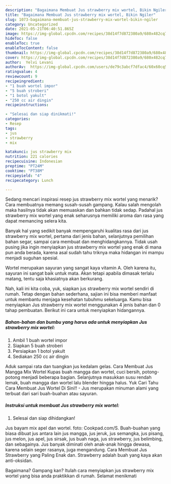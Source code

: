 ```yaml
---
description: "Bagaimana Membuat Jus strawberry mix wortel, Bikin Ngiler"
title: "Bagaimana Membuat Jus strawberry mix wortel, Bikin Ngiler"
slug: 1073-bagaimana-membuat-jus-strawberry-mix-wortel-bikin-ngiler
category: Uncategorized
date: 2021-05-21T06:40:51.865Z
image: https://img-global.cpcdn.com/recipes/38d14f7d872380a9/680x482cq70/jus-strawberry-mix-wortel-foto-resep-utama.jpg
hideToc: false
enableToc: true
enableTocContent: false
thumbnail: https://img-global.cpcdn.com/recipes/38d14f7d872380a9/680x482cq70/jus-strawberry-mix-wortel-foto-resep-utama.jpg
cover: https://img-global.cpcdn.com/recipes/38d14f7d872380a9/680x482cq70/jus-strawberry-mix-wortel-foto-resep-utama.jpg
author:  Yelvi Levani
authorAv:  https://img-global.cpcdn.com/users/de79c3abcf7dfac4/60x60cq50/avatar.jpg
ratingvalue: 4
reviewcount: 9
recipeingredient:
- "1 buah wortel impor"
- "5 buah stroberi"
- "1 botol yakult"
- "250 cc air dingin"
recipeinstructions:

- "Selesai dan siap dinikmati!"
categories:
- Resep
tags:
- jus
- strawberry
- mix

katakunci: jus strawberry mix 
nutrition: 221 calories
recipecuisine: Indonesian
preptime: "PT24M"
cooktime: "PT38M"
recipeyield: "4"
recipecategory: Lunch

---
```



Sedang mencari inspirasi resep jus strawberry mix wortel yang menarik? Cara membuatnya memang susah-susah gampang. Kalau salah mengolah maka hasilnya tidak akan memuaskan dan bahkan tidak sedap. Padahal jus strawberry mix wortel yang enak seharusnya memiliki aroma dan rasa yang dapat memancing selera kita.


Banyak hal yang sedikit banyak mempengaruhi kualitas rasa dari jus strawberry mix wortel, pertama dari jenis bahan, selanjutnya pemilihan bahan segar, sampai cara membuat dan menghidangkannya. Tidak usah pusing jika ingin menyiapkan jus strawberry mix wortel yang enak di mana pun anda berada, karena asal sudah tahu triknya maka hidangan ini mampu menjadi suguhan spesial.

Wortel merupakan sayuran yang sangat kaya vitamin A. Oleh karena itu, sayuran ini sangat baik untuk mata. Akan tetapi apabila dimasak terlalu matang, tentu saja khasiatnya akan berkurang.


Nah, kali ini kita coba, yuk, siapkan jus strawberry mix wortel sendiri di rumah. Tetap dengan bahan sederhana, sajian ini bisa memberi manfaat untuk membantu menjaga kesehatan tubuhmu sekeluarga. Kamu bisa menyiapkan Jus strawberry mix wortel menggunakan 4 jenis bahan dan 0 tahap pembuatan. Berikut ini cara untuk menyiapkan hidangannya.

<!--inarticleads1-->

##### Bahan-bahan dan bumbu yang harus ada untuk menyiapkan Jus strawberry mix wortel:

1. Ambil 1 buah wortel impor
1. Siapkan 5 buah stroberi
1. Persiapkan 1 botol yakult
1. Sediakan 250 cc air dingin


Aduk sampai rata dan tuangkan jus kedalam gelas. Cara Membuat Jus Mangga Mix Wortel Kupas buah mangga dan wortel, cuci bersih, potong-potong menjadi beberapa bagian. Selanjutnya masukkan susu rendah lemak, buah mangga dan wortel lalu blender hingga halus. Yuk Cari Tahu Cara Membuat Jus Wortel Di Sini!! - Jus merupakan minuman alami yang terbuat dari sari buah-buahan atau sayuran. 

<!--inarticleads2-->

##### Instruksi untuk membuat Jus strawberry mix wortel:


1. Selesai dan siap dihidangkan!

Jus bayam mix apel dan wortel. foto: Cookpad.com/S. Buah-buahan yang biasa dibuat jus antara lain jus mangga, jus jeruk, jus semangka, jus pisang, jus melon, jus apel, jus sirsak, jus buah naga, jus strawberry, jus belimbing, dan sebagainya. Jus banyak diminati oleh anak-anak hingga dewasa, karena selain seger rasanya, juga mengandung. Cara Membuat Jus Strawberry yang Paling Enak dan. Strawberry adalah buah yang kaya akan anti-oksidan. 

Bagaimana? Gampang kan? Itulah cara menyiapkan jus strawberry mix wortel yang bisa anda praktikkan di rumah. Selamat menikmati

